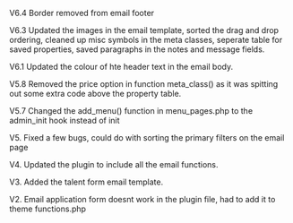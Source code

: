 V6.4
Border removed from email footer

V6.3
Updated the images in the email template, sorted the drag and drop ordering, cleaned up misc symbols in the meta classes, seperate table for saved properties, saved paragraphs in the notes and message fields. 

V6.1
Updated the colour of hte header text in the email body. 

V5.8
Removed the price option in function meta_class() as it was spitting out some extra code above the property table. 

V5.7
Changed the add_menu() function in menu_pages.php to the admin_init hook instead of init

V5.
Fixed a few bugs, could do with sorting the primary filters on the email page

V4.
Updated the plugin to include all the email functions. 

V3.
Added the talent form email template. 

V2.
Email application form doesnt work in the plugin file, had to add it to theme functions.php
